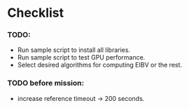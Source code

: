# Checklist

### TODO:
- Run sample script to install all libraries.
- Run sample script to test GPU performance.
- Select desired algorithms for computing EIBV or the rest.

### TODO before mission:
- increase reference timeout -> 200 seconds.
